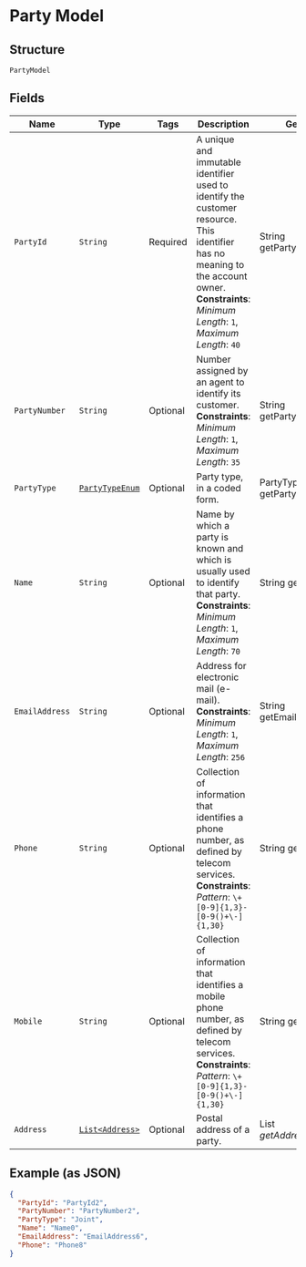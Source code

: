 
# Party Model

## Structure

`PartyModel`

## Fields

| Name | Type | Tags | Description | Getter | Setter |
|  --- | --- | --- | --- | --- | --- |
| `PartyId` | `String` | Required | A unique and immutable identifier used to identify the customer resource. This identifier has no meaning to the account owner.<br>**Constraints**: *Minimum Length*: `1`, *Maximum Length*: `40` | String getPartyId() | setPartyId(String partyId) |
| `PartyNumber` | `String` | Optional | Number assigned by an agent to identify its customer.<br>**Constraints**: *Minimum Length*: `1`, *Maximum Length*: `35` | String getPartyNumber() | setPartyNumber(String partyNumber) |
| `PartyType` | [`PartyTypeEnum`](../../doc/models/party-type-enum.md) | Optional | Party type, in a coded form. | PartyTypeEnum getPartyType() | setPartyType(PartyTypeEnum partyType) |
| `Name` | `String` | Optional | Name by which a party is known and which is usually used to identify that party.<br>**Constraints**: *Minimum Length*: `1`, *Maximum Length*: `70` | String getName() | setName(String name) |
| `EmailAddress` | `String` | Optional | Address for electronic mail (e-mail).<br>**Constraints**: *Minimum Length*: `1`, *Maximum Length*: `256` | String getEmailAddress() | setEmailAddress(String emailAddress) |
| `Phone` | `String` | Optional | Collection of information that identifies a phone number, as defined by telecom services.<br>**Constraints**: *Pattern*: `\+[0-9]{1,3}-[0-9()+\-]{1,30}` | String getPhone() | setPhone(String phone) |
| `Mobile` | `String` | Optional | Collection of information that identifies a mobile phone number, as defined by telecom services.<br>**Constraints**: *Pattern*: `\+[0-9]{1,3}-[0-9()+\-]{1,30}` | String getMobile() | setMobile(String mobile) |
| `Address` | [`List<Address>`](../../doc/models/address.md) | Optional | Postal address of a party. | List<Address> getAddress() | setAddress(List<Address> address) |

## Example (as JSON)

```json
{
  "PartyId": "PartyId2",
  "PartyNumber": "PartyNumber2",
  "PartyType": "Joint",
  "Name": "Name0",
  "EmailAddress": "EmailAddress6",
  "Phone": "Phone8"
}
```

